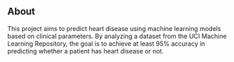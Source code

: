 ## About
This project aims to predict heart disease using machine learning models based on clinical parameters. By analyzing a dataset from the UCI Machine Learning Repository, the goal is to achieve at least 95% accuracy in predicting whether a patient has heart disease or not.
